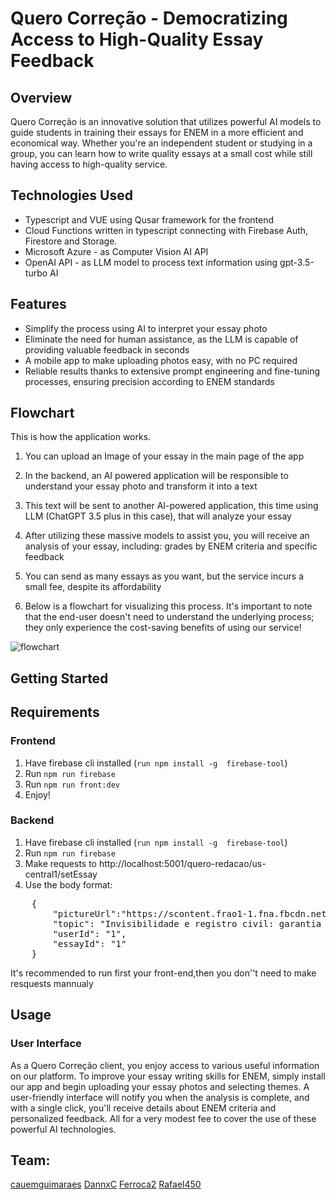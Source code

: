 # Quero Correção - Democratizing Access to High-Quality Essay Feedback


## Overview
Quero Correção is an innovative solution that utilizes powerful AI models to guide students in training their essays for ENEM in a more efficient and economical way. Whether you're an independent student or studying in a group, you can learn how to write quality essays at a small cost while still having access to high-quality service.


## Technologies Used
* Typescript and VUE using Qusar framework for the frontend
* Cloud  Functions written in typescript connecting with Firebase Auth, Firestore and Storage.
* Microsoft Azure - as Computer Vision AI API
* OpenAI API - as LLM model to process text information using  gpt-3.5-turbo AI


## Features
* Simplify the process using AI to interpret your essay photo
* Eliminate the need for human assistance, as the LLM is capable of providing valuable feedback in seconds
* A mobile app to make uploading photos easy, with no PC required
* Reliable results thanks to extensive prompt engineering and fine-tuning processes, ensuring precision according to ENEM standards


## Flowchart
This is how the application works.
1. You can upload an Image of your essay in the main page of the app

2. In the backend, an AI powered application will be responsible to understand your essay photo and transform it into a text

3. This text will be sent to another AI-powered application, this time using LLM (ChatGPT 3.5 plus in this case), that will analyze your essay

4. After utilizing these massive models to assist you, you will receive an analysis of your essay, including: grades by ENEM criteria and specific feedback

5. You can send as many essays as you want, but the service incurs a small fee, despite its affordability

6. Below is a flowchart for visualizing this process. It's important to note that the end-user doesn't need to understand the underlying process; they only experience the cost-saving benefits of using our service!

![flowchart](https://github.com/Ferroca2/Quero-Correcao/assets/101767386/c77677ad-9dd2-43a6-820f-50aa393b8700)


## Getting Started
## Requirements

### Frontend
1. Have firebase cli installed (`run npm install -g  firebase-tool`)
2. Run `npm run firebase`
3. Run `npm run front:dev`
4. Enjoy!

### Backend 
1. Have firebase cli installed (`run npm install -g  firebase-tool`)
2. Run `npm run firebase`
3. Make requests to http://localhost:5001/quero-redacao/us-central1/setEssay
4. Use the body format:

 <pre>
    {
        "pictureUrl":"https://scontent.frao1-1.fna.fbcdn.net/v/t39.30808-6/367734184_2527963660702475_4959393267487895349_n.jpg_nc_cat=106&ccb=17&_nc_sid=730e14&_nc_ohc=sjwqcAL8XrUAX8mdhKs&_nc_ht=scontent.frao1-1.fna&oh=00_AfB3jJXQD5x_jJpvvVQ9ykgobl23T7yfUGF9uyGSemwGWQ&oe=64E77122",
        "topic": "Invisibilidade e registro civil: garantia de acesso à cidadania no Brasil",
        "userId": "1",
        "essayId": "1"
    }
</pre>

It's recommended to run first your front-end,then  you don''t need to make resquests mannualy

## Usage
### User Interface
As a Quero Correção client, you enjoy access to various useful information on our platform. To improve your essay writing skills for ENEM, simply install our app and begin uploading your essay photos and selecting themes. A user-friendly interface will notify you when the analysis is complete, and with a single click, you'll receive details about ENEM criteria and personalized feedback. All for a very modest fee to cover the use of these powerful AI technologies.



## Team:
[cauemguimaraes](https://github.com/cauemguimaraes)
[DannxC](https://github.com/DannxC)
[Ferroca2](https://github.com/Ferroca2)
[Rafael450](https://github.com/Rafael450)
